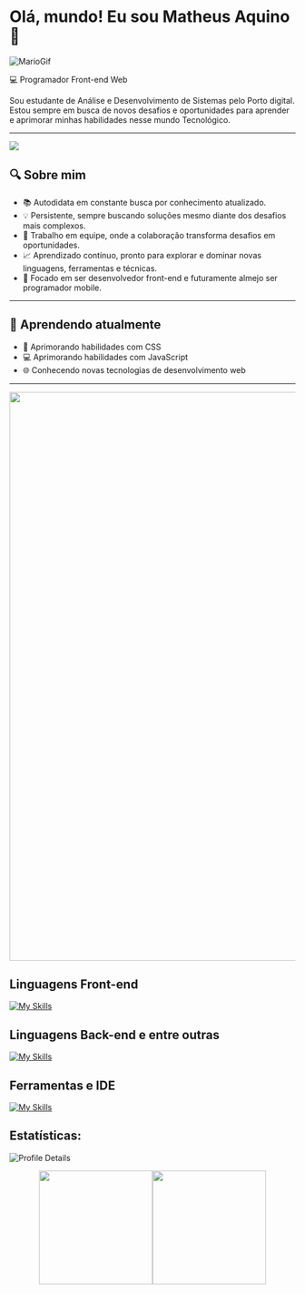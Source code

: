 <h1>Olá, mundo! Eu sou Matheus Aquino👋</h1>

![MarioGif](https://hermes.dio.me/articles/cover/7c31678a-f970-4a98-8cbf-85cf053d69e1.gif)

💻 Programador Front-end Web

Sou estudante de Análise e Desenvolvimento de Sistemas pelo Porto digital. Estou sempre em busca de novos desafios e oportunidades para aprender e aprimorar minhas habilidades nesse mundo Tecnológico.

---

<img src="https://readme-typing-svg.herokuapp.com?font=Fira+Code&weight=600&size=40&duration=3500&pause=15000&vCenter=true&multiline=true&random=false&width=1200&height=90&lines=An%C3%A1lise+e+Desenvolvimento+de+Sistemas+|+FICR+|+4/5;" />

## 🔍 Sobre mim ##

* 📚 Autodidata em constante busca por conhecimento atualizado.
* 💡 Persistente, sempre buscando soluções mesmo diante dos desafios mais complexos.
* 👥 Trabalho em equipe, onde a colaboração transforma desafios em oportunidades.
* 📈 Aprendizado contínuo, pronto para explorar e dominar novas linguagens, ferramentas e técnicas.
* 🎯 Focado em ser desenvolvedor front-end e futuramente almejo ser programador mobile.

---

## 📖 Aprendendo atualmente ##
* 🎨 Aprimorando habilidades com CSS
* 💻 Aprimorando habilidades com JavaScript
* 🌐 Conhecendo novas tecnologias de desenvolvimento web

---

<img src="https://external-content.duckduckgo.com/iu/?u=https%3A%2F%2Fhackernoon.com%2Fimages%2Ff2px36fy.gif&f=1&nofb=1&ipt=7d3530b34284391cf4ed4f078b5de7bc542494837dd5706cd1c2e6f90b41f10c&ipo=images" width="1000px" />

<h2>Linguagens Front-end</h2>

[![My Skills](https://skillicons.dev/icons?i=html,css,js,typescript,angular,vue,vuetify,bootstrap)](https://skillicons.dev)

<h2>Linguagens Back-end e entre outras</h2>

[![My Skills](https://skillicons.dev/icons?i=java,nodejs,npm,c,php)](https://skillicons.dev)

<h2>Ferramentas e IDE</h2>

[![My Skills](https://skillicons.dev/icons?i=vscode,replit,git,github,idea,webstorm,phpstorm,clion,vercel,windows)](https://skillicons.dev)

<h2>Estatísticas:</h2>

  
  ![Profile Details](http://github-profile-summary-cards.vercel.app/api/cards/profile-details?username=aquinodev2022&theme=github_dark)

<div style="display: flex; justify-content: center;">
    <img height="200px" src="https://github-readme-stats.vercel.app/api/top-langs/?username=aquinodev2022&layout=compact&langs_count=7&theme=github_dark&hide_border=true" />
    <img height="200px" src="http://github-readme-streak-stats.herokuapp.com?user=aquinodev2022&theme=github_dark&hide_border=true&date_format=j%20M%5B%20Y%5D" />
</div>




